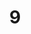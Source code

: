 ---
layout: paintings/painting
title: 9
image: /images/paintings/paper/JRB Web 101.jpg
dimensions: 1500mm x 1500mm
media: Acrylic and Sumi Ink on Paper
group: Paper
---